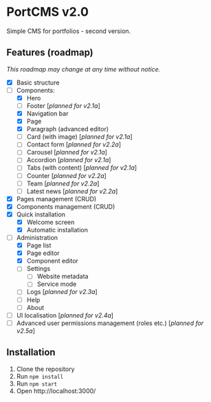 # PortCMS v2.0

Simple CMS for portfolios - second version.

## Features (roadmap)
*This roadmap may change at any time without notice.*
- [x] Basic structure
- [ ] Components:
  - [x] Hero
  - [ ] Footer [*planned for v2.1a*]
  - [x] Navigation bar
  - [x] Page
  - [x] Paragraph (advanced editor)
  - [ ] Card (with image) [*planned for v2.1a*]
  - [ ] Contact form [*planned for v2.2a*]
  - [ ] Carousel [*planned for v2.1a*]
  - [ ] Accordion [*planned for v2.1a*]
  - [ ] Tabs (with content) [*planned for v2.1a*]
  - [ ] Counter [*planned for v2.2a*]
  - [ ] Team [*planned for v2.2a*]
  - [ ] Latest news [*planned for v2.2a*]
- [x] Pages management (CRUD)
- [x] Components management (CRUD)
- [x] Quick installation
    - [x] Welcome screen
    - [x] Automatic installation
- [ ] Administration
  - [x] Page list
  - [x] Page editor
  - [x] Component editor
  - [ ] Settings
    - [ ] Website metadata
    - [ ] Service mode
  - [ ] Logs [*planned for v2.3a*]
  - [ ] Help
  - [ ] About
- [ ] UI localisation [*planned for v2.4a*]
- [ ] Advanced user permissions management (roles etc.) [*planned for v2.5a*]

## Installation
1. Clone the repository
2. Run `npm install`
3. Run `npm start`
4. Open http://localhost:3000/